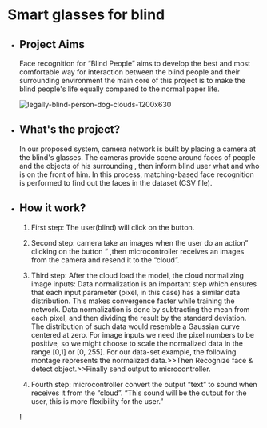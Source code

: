 # Smart glasses for blind             

- ##  Project Aims

  Face recognition for “Blind People” aims to develop the best and most comfortable way for interaction between the blind people and their    surrounding environment the main core of this project is to make the blind people's life equally compared to the normal paper life.


  ![legally-blind-person-dog-clouds-1200x630](https://user-images.githubusercontent.com/37952915/59888573-9d1a4e80-93c8-11e9-8462-926b4f2a2111.jpg)


 




-  ## What's the project? 

    In our proposed system, camera network is built by placing a camera at the blind's glasses.
    The cameras provide scene around faces of people and the objects of his surrounding , then inform blind user what and who is on the front of him.
In this process, matching-based face recognition is performed to find out the faces in the dataset (CSV file).

   
   
   
-  ##  How it work?

   1. First step: The user(blind) will click on the
  button.

   2. Second step: camera take an images when the user do an action” clicking on the button “ ,then microcontroller receives an images from the camera and resend it to the “cloud”.

   3. Third step: After the cloud load the model, the cloud normalizing image inputs: Data normalization is an important step which ensures that each input parameter (pixel, in this case) has a
similar data distribution. This makes convergence
faster while training the network. Data
normalization is done by subtracting the mean from
each pixel, and then dividing the result by the
standard deviation. The distribution of such data
would resemble a Gaussian curve centered at zero.
For image inputs we need the pixel numbers to be
positive, so we might choose to scale the normalized
data in the range [0,1] or [0, 255]. For our data-set
example, the following montage represents the
normalized data.>>Then Recognize face & detect object.>>Finally send output to microcontroller.

   4. Fourth step: microcontroller convert the output
“text” to sound when receives it from the “cloud”.
“This sound will be the output for the user, this is more
flexibility for the user.”

   !

